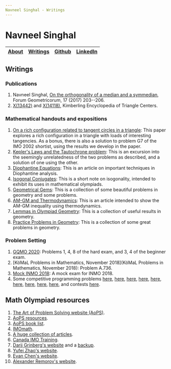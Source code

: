 ```yaml
---
Navneel Singhal - Writings
---
```


# Navneel Singhal

| [About][] | [Writings][] | [Github][] | [LinkedIn][] |
| - | - | - | - |

## Writings

### Publications

1. Navneel Singhal, [On the orthogonality of a median and a symmedian](https://forumgeom.fau.edu/FG2017volume17/FG201724index.html), Forum Geometricorum, 17 (2017) 203--206.
1. [X(13442)](https://faculty.evansville.edu/ck6/encyclopedia/ETCPart7.html#X13442) and [X(14118)](https://faculty.evansville.edu/ck6/encyclopedia/ETCPart8.html#X14118), Kimberling Encyclopedia of Triangle Centers.

### Mathematical handouts and expositions

1. [On a rich configuration related to tangent circles in a triangle](https://drive.google.com/file/d/13k-WjeRmh0jcX_dizXu_fVI2jB0Fi95Z/view): This paper explores a rich configuration in a triangle with loads of interesting tangencies. As a bonus, there is also a solution to problem G7 of the IMO 2002 shortist, using the results we develop in the paper.
1. [Kepler's Laws and the Tautochrone problem](https://drive.google.com/file/d/1NGCem0jveNuhi_vbWgBpp9m0uQD0Qqlk/view): This is an excursion into the seemingly unrelatedness of the two problems as described, and a solution of one using the other.
1. [Diophantine Equations](https://drive.google.com/file/d/0B3gLVLnxtyRvMUg3cVB4UGRJZE0/view): This is an article on important techniques in Diophantine analysis.
1. [Isogonal Conjugates](https://drive.google.com/file/d/0B3gLVLnxtyRvUWI3SkRKSFBGdTg/view): This is a short note on isogonality, intended to exhibit its uses in mathematical olympiads.
1. [Geometrical Gems](https://drive.google.com/file/d/0B3gLVLnxtyRvUmdLci1zcUVQNFE/view): This is a collection of some beautiful problems in geometry and some problems.
1. [AM-GM and Thermodynamics](https://drive.google.com/file/d/0B3gLVLnxtyRvWWk4VUVXSVgzeVE/view): This is an article intended to show the AM-GM inequality using thermodynamics.
1. [Lemmas in Olympiad Geometry](https://drive.google.com/file/d/0B3gLVLnxtyRvejlpenRmZGh6SDQ/view): This is a collection of useful results in geometry.
1. [Practice Problems in Geometry](https://drive.google.com/file/d/0B3gLVLnxtyRvS05vQ0N6aEVqSGs/view): This is a collection of some great problems in geometry.

### Problem Setting
1. [GQMO 2020](https://www.gqmo.org/): Problems 1, 4, 8 of the hard exam, and 3, 4 of the beginner exam.
1. [KöMaL Problems in Mathematics, November 2018](KöMaL Problems in Mathematics, November 2018): Problem A.736.
1. [Mock INMO 2018](https://drive.google.com/file/d/1vQ2EEawu9MwVZhnV-ZfRAQTIhfN3cCfM/view): A mock exam for INMO 2018.
1. Some competitive programming problems [here](https://www.codechef.com/problems/CHEFSUMS), [here](https://www.hackerearth.com/problem/algorithm/the-kings-demands-1/),
   [here](https://www.hackerearth.com/problem/approximate/rig-and-flip-1/), [here](https://www.hackerearth.com/problem/approximate/graffiti/),
   [here](https://www.hackerearth.com/problem/algorithm/flooding-of-the-labyrinth/description/), [here](https://www.hackerearth.com/problem/approximate/georgias-pie/),
   [here](https://www.hackerearth.com/problem/algorithm/the-ancient-monument-1/), [here](https://www.hackerearth.com/problem/algorithm/easyprob/),
   [here](https://www.hackerearth.com/problem/algorithm/stockings-and-gifts/), and contests [here](https://codeforces.com/group/X2EKxNtqj8/).

## Math Olympiad resources
1. [The Art of Problem Solving website (AoPS)](https://artofproblemsolving.com/).
1. [AoPS resources](https://artofproblemsolving.com/wiki/index.php?title=Resources_for_mathematics_competitions).
1. [AoPS book list](https://artofproblemsolving.com/wiki/index.php?title=Math_books).
1. [IMOmath](https://imomath.com/).
1. [A huge collection of articles](https://www.dropbox.com/sh/w9mfy9qtjs68xzc/AADnnQKWONBsboMGVDiuS-kAa?dl=0).
1. [Canada IMO Training](https://sites.google.com/site/imocanada/).
1. [Darij Grinberg's website](http://www.cip.ifi.lmu.de/~grinberg/) and a [backup](https://darijgrinberg.gitlab.io/).
1. [Yufei Zhao's website](https://yufeizhao.com/).
1. [Evan Chen's website](https://web.evanchen.cc/).
1. [Alexander Remorov's website](https://alexanderrem.weebly.com/math-competitions.html).

[About]: https://NavneelSinghal.github.io/about
[Writings]: https://NavneelSinghal.github.io/writings
[Github]: https://github.com/NavneelSinghal/
[LinkedIn]: https://www.linkedin.com/in/navneelsinghal/
